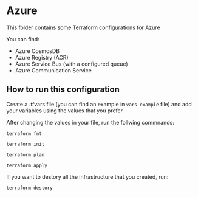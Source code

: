 # Azure

This folder contains some Terraform configurations for Azure<br>

You can find:

- Azure CosmosDB
- Azure Registry (ACR)
- Azure Service Bus (with a configured queue)
- Azure Communication Service

## How to run this configuration

Create a .tfvars file (you can find an example in <code>vars-example</code> file) and add your variables using the values that you prefer

After changing the values in your file, run the follwing commnands:

<code>terraform fmt</code>

<code>terraform init</code>

<code>terraform plan</code>

<code>terraform apply</code>

If you want to destory all the infrastructure that you created, run:

<code>terraform destory</code>
